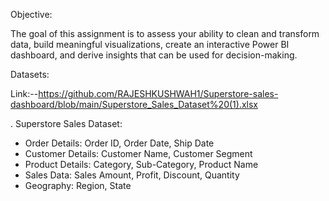 Objective:

The goal of this assignment is to assess your ability to clean and transform data, build meaningful
visualizations, create an interactive Power BI dashboard, and derive insights that can be used for
decision-making.

Datasets:  

Link:--https://github.com/RAJESHKUSHWAH1/Superstore-sales-dashboard/blob/main/Superstore_Sales_Dataset%20(1).xlsx

. Superstore Sales Dataset:
- Order Details: Order ID, Order Date, Ship Date
- Customer Details: Customer Name, Customer Segment
- Product Details: Category, Sub-Category, Product Name
- Sales Data: Sales Amount, Profit, Discount, Quantity
- Geography: Region, State
